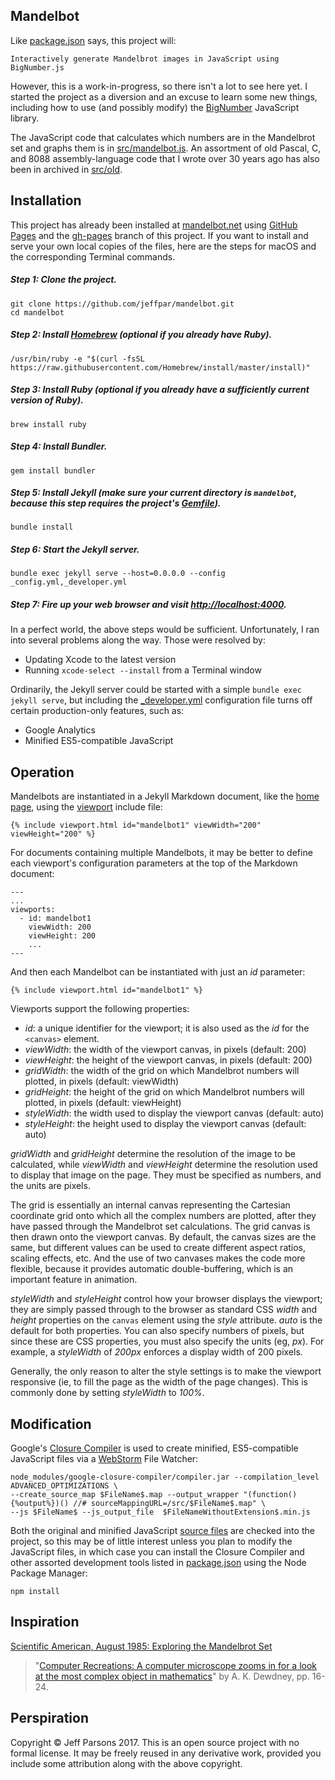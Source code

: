 Mandelbot
---------

Like [package.json](package.json) says, this project will:

	Interactively generate Mandelbrot images in JavaScript using BigNumber.js
	
However, this is a work-in-progress, so there isn't a lot to see here yet.  I started the project as a diversion
and an excuse to learn some new things, including how to use (and possibly modify) the
[BigNumber](https://github.com/jeffpar/bignumber.js) JavaScript library.

The JavaScript code that calculates which numbers are in the Mandelbrot set and graphs them is in [src/mandelbot.js](src/mandelbot.js).
An assortment of old Pascal, C, and 8088 assembly-language code that I wrote over 30 years ago has also been in archived in [src/old](src/old/).

Installation
------------

This project has already been installed at [mandelbot.net](http://mandelbot.net/) using
[GitHub Pages](https://pages.github.com/) and the [gh-pages](https://github.com/jeffpar/mandelbot/tree/gh-pages)
branch of this project.  If you want to install and serve your own local copies of the files, here are the steps
for macOS and the corresponding Terminal commands.

##### Step 1: Clone the project.

	git clone https://github.com/jeffpar/mandelbot.git
	cd mandelbot

##### Step 2: Install [Homebrew](https://brew.sh/) (optional if you already have Ruby).

	/usr/bin/ruby -e "$(curl -fsSL https://raw.githubusercontent.com/Homebrew/install/master/install)"
	
##### Step 3: Install Ruby (optional if you already have a sufficiently current version of Ruby).

	brew install ruby

##### Step 4: Install Bundler.

	gem install bundler

##### Step 5: Install Jekyll (make sure your current directory is `mandelbot`, because this step requires the project's [Gemfile](Gemfile)). 

	bundle install

##### Step 6: Start the Jekyll server.

	bundle exec jekyll serve --host=0.0.0.0 --config _config.yml,_developer.yml

##### Step 7: Fire up your web browser and visit [http://localhost:4000](http://localhost:4000/).

In a perfect world, the above steps would be sufficient.  Unfortunately, I ran into several problems along the way.
Those were resolved by:

- Updating Xcode to the latest version
- Running `xcode-select --install` from a Terminal window

Ordinarily, the Jekyll server could be started with a simple `bundle exec jekyll serve`, but including the
[_developer.yml](_developer.yml) configuration file turns off certain production-only features, such as:

- Google Analytics
- Minified ES5-compatible JavaScript

Operation
---------

Mandelbots are instantiated in a Jekyll Markdown document, like the [home page](INDEX.md), using the
[viewport](_includes/viewport.html) include file:

	{% include viewport.html id="mandelbot1" viewWidth="200" viewHeight="200" %}
	
For documents containing multiple Mandelbots, it may be better to define each viewport's configuration parameters at the
top of the Markdown document:

	---
	...
	viewports:
	  - id: mandelbot1
	    viewWidth: 200
	    viewHeight: 200
	    ...
	---

And then each Mandelbot can be instantiated with just an *id* parameter:

	{% include viewport.html id="mandelbot1" %}

Viewports support the following properties:

- *id*: a unique identifier for the viewport; it is also used as the *id* for the `<canvas>` element.
- *viewWidth*: the width of the viewport canvas, in pixels (default: 200)
- *viewHeight*: the height of the viewport canvas, in pixels (default: 200)
- *gridWidth*: the width of the grid on which Mandelbrot numbers will plotted, in pixels (default: viewWidth)
- *gridHeight*: the height of the grid on which Mandelbrot numbers will plotted, in pixels (default: viewHeight)
- *styleWidth*: the width used to display the viewport canvas (default: auto)
- *styleHeight*: the height used to display the viewport canvas (default: auto)

*gridWidth* and *gridHeight* determine the resolution of the image to be calculated, while *viewWidth* and *viewHeight*
determine the resolution used to display that image on the page.  They must be specified as numbers, and the units are pixels.

The grid is essentially an internal canvas representing the Cartesian coordinate grid onto which all the complex numbers
are plotted, after they have passed through the Mandelbrot set calculations.  The grid canvas is then drawn onto the viewport
canvas.  By default, the canvas sizes are the same, but different values can be used to create different aspect ratios, scaling
effects, etc.  And the use of two canvases makes the code more flexible, because it provides automatic double-buffering,
which is an important feature in animation.

*styleWidth* and *styleHeight* control how your browser displays the viewport; they are simply passed through to the browser
as standard CSS *width* and *height* properties on the `canvas` element using the *style* attribute.  *auto* is the default for
both properties.  You can also specify numbers of pixels, but since these are CSS properties, you must also specify the units
(eg, *px*).  For example, a *styleWidth* of *200px* enforces a display width of 200 pixels.

Generally, the only reason to alter the style settings is to make the viewport responsive (ie, to fill the page as the width
of the page changes).  This is commonly done by setting *styleWidth* to *100%*.

Modification
------------

Google's [Closure Compiler](https://developers.google.com/closure/compiler/) is used to create minified, ES5-compatible
JavaScript files via a [WebStorm](https://www.jetbrains.com/webstorm/) File Watcher:

	node_modules/google-closure-compiler/compiler.jar --compilation_level ADVANCED_OPTIMIZATIONS \
	--create_source_map $FileName$.map --output_wrapper "(function(){%output%})() //# sourceMappingURL=/src/$FileName$.map" \
	--js $FileName$ --js_output_file  $FileNameWithoutExtension$.min.js

Both the original and minified JavaScript [source files](/src/) are checked into the project, so this may be of little interest
unless you plan to modify the JavaScript files, in which case you can install the Closure Compiler and other assorted development
tools listed in [package.json](package.json) using the Node Package Manager:

	npm install

Inspiration
-----------

[Scientific American, August 1985: Exploring the Mandelbrot Set](http://mandelbot.net/pubs/Dewdney_Mandelbrot.pdf)

> "[Computer Recreations: A computer microscope zooms in for a look at the most complex object in mathematics](https://www.scientificamerican.com/article/mandelbrot-set)"
by A. K. Dewdney, pp. 16-24.

Perspiration
------------

Copyright © Jeff Parsons 2017.  This is an open source project with no formal license.  It may be freely reused in any
derivative work, provided you include some attribution along with the above copyright.
